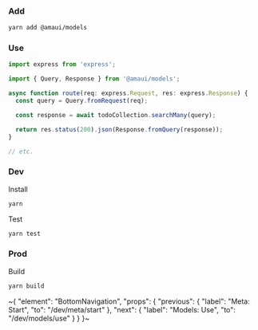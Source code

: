 
### Add

```sh
yarn add @amaui/models
```

### Use

```javascript
import express from 'express';

import { Query, Response } from '@amaui/models';

async function route(req: express.Request, res: express.Response) {
  const query = Query.fromRequest(req);

  const response = await todoCollection.searchMany(query);

  return res.status(200).json(Response.fromQuery(response));
}

// etc.
```

### Dev

Install

```sh
yarn
```

Test

```sh
yarn test
```

### Prod

Build

```sh
yarn build
```

~{
  "element": "BottomNavigation",
  "props": {
    "previous": {
      "label": "Meta: Start",
      "to": "/dev/meta/start"
    },
    "next": {
      "label": "Models: Use",
      "to": "/dev/models/use"
    }
  }
}~

